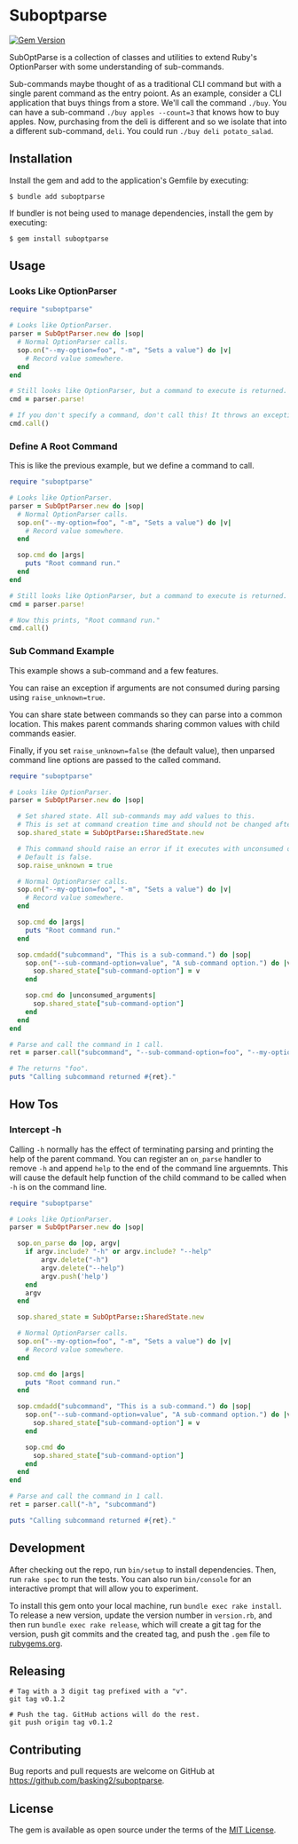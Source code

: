 # Suboptparse

[![Gem Version](https://badge.fury.io/rb/suboptparse.svg)](https://badge.fury.io/rb/suboptparse)

SubOptParse is a collection of classes and utilities to extend Ruby's 
OptionParser with some understanding of sub-commands.

Sub-commands maybe thought of as a traditional CLI command but with 
a single parent command as the entry poiont. As an example, consider
a CLI application that buys things from a store. We'll call the command
`./buy`. You can have a sub-command `./buy apples --count=3` that
knows how to buy apples. Now, purchasing from the deli is different
and so we isolate that into a different sub-command, `deli`.
You could run `./buy deli potato_salad`.

## Installation

Install the gem and add to the application's Gemfile by executing:

    $ bundle add suboptparse

If bundler is not being used to manage dependencies, install the gem by executing:

    $ gem install suboptparse

## Usage

### Looks Like OptionParser

```ruby
require "suboptparse"

# Looks like OptionParser.
parser = SubOptParser.new do |sop|
  # Normal OptionParser calls.
  sop.on("--my-option=foo", "-m", "Sets a value") do |v|
    # Record value somewhere.
  end
end

# Still looks like OptionParser, but a command to execute is returned.
cmd = parser.parse!

# If you don't specify a command, don't call this! It throws an exception.
cmd.call()
```

### Define A Root Command

This is like the previous example, but we define a command to call.

```ruby
require "suboptparse"

# Looks like OptionParser.
parser = SubOptParser.new do |sop|
  # Normal OptionParser calls.
  sop.on("--my-option=foo", "-m", "Sets a value") do |v|
    # Record value somewhere.
  end

  sop.cmd do |args|
    puts "Root command run."
  end
end

# Still looks like OptionParser, but a command to execute is returned.
cmd = parser.parse!

# Now this prints, "Root command run."
cmd.call()
```

### Sub Command Example

This example shows a sub-command and a few features.

You can raise an exception if arguments are not consumed during parsing
using `raise_unknown=true`. 

You can share state between commands so they can parse into a common location.
This makes parent commands sharing common values with child commands
easier.

Finally, if you set `raise_unknown=false` (the default value), then
unparsed command line options are passed to the called command.

```ruby
require "suboptparse"

# Looks like OptionParser.
parser = SubOptParser.new do |sop|

  # Set shared state. All sub-commands may add values to this.
  # This is set at command creation time and should not be changed after.
  sop.shared_state = SubOptParse::SharedState.new

  # This command should raise an error if it executes with unconsumed options.
  # Default is false.
  sop.raise_unknown = true

  # Normal OptionParser calls.
  sop.on("--my-option=foo", "-m", "Sets a value") do |v|
    # Record value somewhere.
  end

  sop.cmd do |args|
    puts "Root command run."
  end

  sop.cmdadd("subcommand", "This is a sub-command.") do |sop|
    sop.on("--sub-command-option=value", "A sub-command option.") do |v|
      sop.shared_state["sub-command-option"] = v
    end

    sop.cmd do |unconsumed_arguments|
      sop.shared_state["sub-command-option"]
    end
  end
end

# Parse and call the command in 1 call.
ret = parser.call("subcommand", "--sub-command-option=foo", "--my-option=bar")

# The returns "foo".
puts "Calling subcommand returned #{ret}."
```

## How Tos

### Intercept -h

Calling `-h` normally has the effect of terminating parsing and printing the
help of the parent command. You can register an `on_parse` handler to 
remove `-h` and append `help` to the end of the command line arguemnts.
This will cause the default help function of the child command to be called
when `-h` is on the command line.

```ruby
require "suboptparse"

# Looks like OptionParser.
parser = SubOptParser.new do |sop|

  sop.on_parse do |op, argv|
    if argv.include? "-h" or argv.include? "--help"
        argv.delete("-h")
        argv.delete("--help")
        argv.push('help')
    end
    argv
  end

  sop.shared_state = SubOptParse::SharedState.new

  # Normal OptionParser calls.
  sop.on("--my-option=foo", "-m", "Sets a value") do |v|
    # Record value somewhere.
  end

  sop.cmd do |args|
    puts "Root command run."
  end

  sop.cmdadd("subcommand", "This is a sub-command.") do |sop|
    sop.on("--sub-command-option=value", "A sub-command option.") do |v|
      sop.shared_state["sub-command-option"] = v
    end

    sop.cmd do
      sop.shared_state["sub-command-option"]
    end
  end
end

# Parse and call the command in 1 call.
ret = parser.call("-h", "subcommand")

puts "Calling subcommand returned #{ret}."
```

## Development

After checking out the repo, run `bin/setup` to install dependencies.
Then, run `rake spec` to run the tests.
You can also run `bin/console` for an interactive prompt that will allow you to experiment.

To install this gem onto your local machine, run `bundle exec rake install`.
To release a new version, update the version number in `version.rb`, and then run
`bundle exec rake release`, which will create a git tag for the version,
push git commits and the created tag, and push the `.gem` file to [rubygems.org](https://rubygems.org).

## Releasing

```shell
# Tag with a 3 digit tag prefixed with a "v".
git tag v0.1.2

# Push the tag. GitHub actions will do the rest.
git push origin tag v0.1.2
```

## Contributing

Bug reports and pull requests are welcome on GitHub at https://github.com/basking2/suboptparse.

## License

The gem is available as open source under the terms of the [MIT License](https://opensource.org/licenses/MIT).
